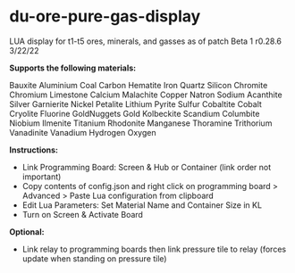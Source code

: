 # du-ore-pure-gas-display
LUA display for t1-t5 ores, minerals, and gasses as of patch Beta 1 r0.28.6 3/22/22

**Supports the following materials:**

  Bauxite
  Aluminium
  Coal
  Carbon
  Hematite
  Iron
  Quartz
  Silicon
  Chromite
  Chromium
  Limestone
  Calcium
  Malachite
  Copper
  Natron
  Sodium
  Acanthite
  Silver
  Garnierite
  Nickel
  Petalite
  Lithium
  Pyrite
  Sulfur
  Cobaltite
  Cobalt
  Cryolite
  Fluorine
  GoldNuggets
  Gold
  Kolbeckite
  Scandium
  Columbite
  Niobium
  Ilmenite
  Titanium
  Rhodonite
  Manganese
  Thoramine
  Trithorium
  Vanadinite
  Vanadium
  Hydrogen
  Oxygen

**Instructions:**
  - Link Programming Board: Screen & Hub or Container (link order not important)
  - Copy contents of config.json and right click on programming board > Advanced > Paste Lua configuration from clipboard
  - Edit Lua Parameters: Set Material Name and Container Size in KL
  - Turn on Screen & Activate Board

**Optional:**
  - Link relay to programming boards then link pressure tile to relay (forces update when standing on pressure tile)
